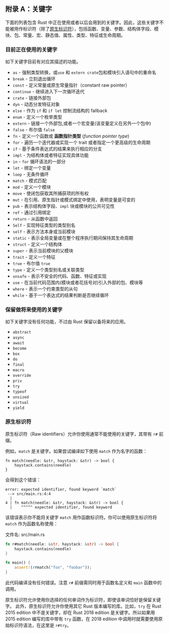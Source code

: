 ## 附录 A：关键字

下面的列表包含 Rust 中正在使用或者以后会用到的关键字。因此，这些关键字不能被用作标识符（除了[原生标识符](#原生标识符)），包括函数、变量、参数、结构体字段、模块、包、常量、宏、静态值、属性、类型、特征或生命周期。


### 目前正在使用的关键字

如下关键字目前有对应其描述的功能。

* `as` - 强制类型转换，或`use` 和 `extern crate`包和模块引入语句中的重命名
* `break` - 立刻退出循环
* `const` - 定义常量或原生常量指针（constant raw pointer）
* `continue` - 继续进入下一次循环迭代
* `crate` - 链接外部包
* `dyn` - 动态分发特征对象
* `else` - 作为 `if` 和 `if let` 控制流结构的 fallback
* `enum` - 定义一个枚举类型
* `extern` - 链接一个外部包,或者一个宏变量(该变量定义在另外一个包中)
* `false` - 布尔值 `false`
* `fn` - 定义一个函数或 **函数指针类型** (*function pointer type*)
* `for` - 遍历一个迭代器或实现一个 trait 或者指定一个更高级的生命周期
* `if` - 基于条件表达式的结果来执行相应的分支
* `impl` - 为结构体或者特征实现具体功能
* `in` - `for` 循环语法的一部分
* `let` - 绑定一个变量
* `loop` - 无条件循环
* `match` - 模式匹配
* `mod` - 定义一个模块
* `move` - 使闭包获取其所捕获项的所有权
* `mut` - 在引用、原生指针或模式绑定中使用，表明变量是可变的
* `pub` - 表示结构体字段、`impl` 块或模块的公共可见性
* `ref` - 通过引用绑定
* `return` - 从函数中返回
* `Self` - 实现特征类型的类型别名
* `self` - 表示方法本身或当前模块
* `static` - 表示全局变量或在整个程序执行期间保持其生命周期
* `struct` - 定义一个结构体
* `super` - 表示当前模块的父模块
* `trait` - 定义一个特征
* `true` - 布尔值 `true`
* `type` - 定义一个类型别名或关联类型
* `unsafe` - 表示不安全的代码、函数、特征或实现
* `use` - 在当前代码范围内(模块或者花括号对)引入外部的包、模块等
* `where` - 表示一个约束类型的从句
* `while` - 基于一个表达式的结果判断是否继续循环

### 保留做将来使用的关键字

如下关键字没有任何功能，不过由 Rust 保留以备将来的应用。

* `abstract`
* `async`
* `await`
* `become`
* `box`
* `do`
* `final`
* `macro`
* `override`
* `priv`
* `try`
* `typeof`
* `unsized`
* `virtual`
* `yield`

### 原生标识符

原生标识符（Raw identifiers）允许你使用通常不能使用的关键字，其带有 `r#` 前缀。

例如，`match` 是关键字。如果尝试编译如下使用 `match` 作为名字的函数：

```rust,ignore,does_not_compile
fn match(needle: &str, haystack: &str) -> bool {
    haystack.contains(needle)
}
```

会得到这个错误：

```text
error: expected identifier, found keyword `match`
 --> src/main.rs:4:4
  |
4 | fn match(needle: &str, haystack: &str) -> bool {
  |    ^^^^^ expected identifier, found keyword
```

该错误表示你不能将关键字 `match` 用作函数标识符。你可以使用原生标识符将 `match` 作为函数名称使用：

<span class="filename">文件名: src/main.rs</span>

```rust
fn r#match(needle: &str, haystack: &str) -> bool {
    haystack.contains(needle)
}

fn main() {
    assert!(r#match("foo", "foobar"));
}
```

此代码编译没有任何错误。注意 `r#` 前缀需同时用于函数名定义和 `main` 函数中的调用。

原生标识符允许使用你选择的任何单词作为标识符，即使该单词恰好是保留关键字。 此外，原生标识符允许你使用其它 Rust 版本编写的库。比如，`try` 在 Rust 2015 edition 中不是关键字，却在 Rust 2018 edition 是关键字。所以如果用 2015 edition 编写的库中带有 `try` 函数，在 2018 edition 中调用时就需要使用原始标识符语法，在这里是 `r#try`。
